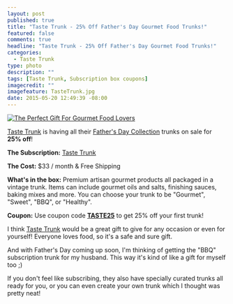 ```yaml
---
layout: post
published: true
title: "Taste Trunk - 25% Off Father's Day Gourmet Food Trunks!"
featured: false
comments: true
headline: "Taste Trunk - 25% Off Father's Day Gourmet Food Trunks!"
categories: 
  - Taste Trunk
type: photo
description: ""
tags: [Taste Trunk, Subscription box coupons]
imagecredit: ""
imagefeature: TasteTrunk.jpg
date: 2015-05-20 12:49:39 -08:00
---
```


<a target="_blank" href="http://shareasale.com/r.cfm?b=722050&amp;u=1115177&amp;m=49304&amp;urllink=&amp;afftrack="><img src="http://static.shareasale.com/image/49304/taste-trunk_600x300.jpg" border="0" alt="The Perfect Gift For Gourmet Food Lovers" /></a>
<p><a href="http://www.shareasale.com/r.cfm?b=513679&u=1115177&m=49304&urllink=&afftrack=">Taste Trunk</a> is having all their <a href="http://www.shareasale.com/r.cfm?b=734045&u=1115177&m=49304&urllink=&afftrack=">Father's Day Collection</a> trunks on sale for <b>25% off</b>!</p>

<p><b>The Subscription:</b> <a href="http://www.shareasale.com/r.cfm?b=513679&u=1115177&m=49304&urllink=&afftrack=">Taste Trunk</a></p>
<p><b>The Cost:</b> $33 / month & Free Shipping</p>
<p><b>What's in the box:</b> Premium artisan gourmet products all packaged in a vintage trunk. Items can include gourmet oils and salts, finishing sauces, baking mixes and more. You can choose your trunk to be "Gourmet", "Sweet", "BBQ", or "Healthy".</p>
<p><b>Coupon:</b> Use coupon code <a href="http://www.shareasale.com/r.cfm?b=513679&u=1115177&m=49304&urllink=&afftrack="><b>TASTE25</b></a> to get 25% off your first trunk!</p>

<p>I think <a href="http://www.shareasale.com/r.cfm?b=513679&u=1115177&m=49304&urllink=&afftrack=">Taste Trunk</a> would be a great gift to give for any occasion or even for yourself! Everyone loves food, so it's a safe and sure gift.</p>

<p>And with Father's Day coming up soon, I'm thinking of getting the "BBQ" subscription trunk for my husband. This way it's kind of like a gift for myself too ;)</p>

<p>If you don't feel like subscribing, they also have specially curated trunks all ready for you, or you can even create your own trunk which I thought was pretty neat!</p>
